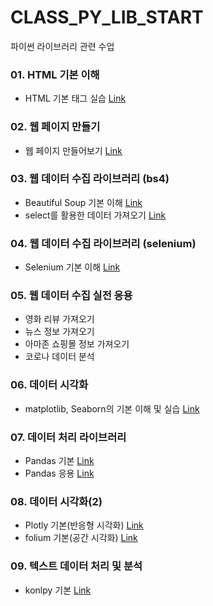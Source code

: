# CLASS_PY_LIB_START
 파이썬 라이브러리 관련 수업

### 01. HTML 기본 이해
 - HTML 기본 태그 실습 [Link]()
 
### 02. 웹 페이지 만들기
 - 웹 페이지 만들어보기 [Link]()

### 03. 웹 데이터 수집 라이브러리 (bs4)
 - Beautiful Soup 기본 이해 [Link]()
 - select를 활용한 데이터 가져오기 [Link]()
 
### 04. 웹 데이터 수집 라이브러리 (selenium)
 - Selenium 기본 이해 [Link]()
 
### 05. 웹 데이터 수집 실전 응용
 - 영화 리뷰 가져오기
 - 뉴스 정보 가져오기
 - 아마존 쇼핑몰 정보 가져오기 
 - 코로나 데이터 분석
 
### 06. 데이터 시각화
 - matplotlib, Seaborn의 기본 이해 및 실습 [Link]()

### 07. 데이터 처리 라이브러리
 - Pandas 기본 [Link]()
 - Pandas 응용 [Link]()
 
### 08. 데이터 시각화(2)
 - Plotly 기본(반응형 시각화) [Link]()
 - folium 기본(공간 시각화) [Link]()
 
### 09. 텍스트 데이터 처리 및 분석
 - konlpy 기본 [Link]()
 
 


